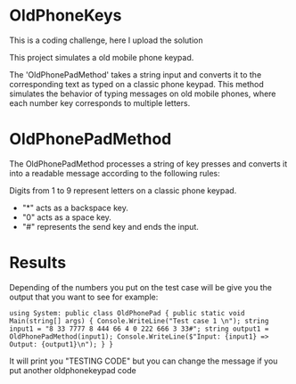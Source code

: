# OldPhoneKeys
This is a coding challenge, here I upload the solution

This project simulates a old mobile phone keypad.

The 'OldPhonePadMethod' takes a string input and converts it to the corresponding text as typed on a classic phone keypad. This method simulates the behavior of typing messages on old mobile phones, where each number key corresponds to multiple letters.


# OldPhonePadMethod
The OldPhonePadMethod processes a string of key presses and converts it into a readable message according to the following rules:

Digits from 1 to 9 represent letters on a classic phone keypad.
- "*" acts as a backspace key.
- "0" acts as a space key.
- "#" represents the send key and ends the input.

# Results

Depending of the numbers you put on the test case will be give you the output that you want to see for example:

`using System:
public class OldPhonePad
{
    public static void Main(string[] args)
    {
        Console.WriteLine("Test case 1 \n");
        string input1 = "8 33 7777 8 444 66 4 0 222 666 3 33#";
        string output1 = OldPhonePadMethod(input1);
        Console.WriteLine($"Input: {input1} => Output: {output1}\n");
    }
}
`




It will print you "TESTING CODE" but you can change the message if you put another oldphonekeypad code

